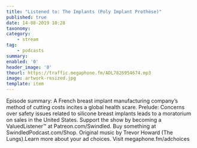 ```yaml
---
title: "Listened to: The Implants (Poly Implant Prothèse)"
published: true
date: 14-08-2019 10:28
taxonomy:
category:
	- stream
tag:
	- podcasts
summary:
enabled: '0'
header_image: '0'
theurl: https://traffic.megaphone.fm/ADL7826954674.mp3
image: artwork-resized.jpg
template: item
---
```

 
Episode summary: A French breast implant manufacturing company’s method of cutting costs incites a global health scare. Prelude: Concerns over safety issues related to silicone breast implants leads to a moratorium on sales in the United States. Support the show by becoming a ValuedListener™ at Patreon.com/Swindled. Buy something at SwindledPodcast.com/Shop. Original music by Trevor Howard (The Lungs).Learn more about your ad choices. Visit megaphone.fm/adchoices
